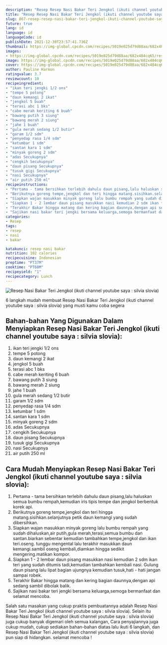 ```yaml
---
description: "Resep Resep Nasi Bakar Teri Jengkol (ikuti channel youtube saya : silvia slovia) Anti Gagal"
title: "Resep Resep Nasi Bakar Teri Jengkol (ikuti channel youtube saya : silvia slovia) Anti Gagal"
slug: 867-resep-resep-nasi-bakar-teri-jengkol-ikuti-channel-youtube-saya-silvia-slovia-anti-gagal
future: true
lang: id
language: id
languageCode: id
publishDate: 2021-12-30T23:57:41.736Z 
thumbnail: https://img-global.cpcdn.com/recipes/5019e025d79d88aa/682x484cq65/resep-nasi-bakar-teri-jengkol-ikuti-channel-youtube-saya-silvia-slovia-foto-resep-utama.png
images:
- https://img-global.cpcdn.com/recipes/5019e025d79d88aa/682x484cq65/resep-nasi-bakar-teri-jengkol-ikuti-channel-youtube-saya-silvia-slovia-foto-resep-utama.png
image: https://img-global.cpcdn.com/recipes/5019e025d79d88aa/682x484cq65/resep-nasi-bakar-teri-jengkol-ikuti-channel-youtube-saya-silvia-slovia-foto-resep-utama.png
cover: https://img-global.cpcdn.com/recipes/5019e025d79d88aa/682x484cq65/resep-nasi-bakar-teri-jengkol-ikuti-channel-youtube-saya-silvia-slovia-foto-resep-utama.png
author: Pauline Harmon
ratingvalue: 3.7
reviewcount: 10
recipeingredient:
- "ikan teri jengki 1/2 ons"
- "tempe 5 potong"
- "daun kemangi 2 ikat"
- "jengkol 5 buah"
- "terasi abc 1 bks"
- "cabe merah keriting 6 buah"
- "bawang putih 3 siung"
- "bawang merah 2 siung"
- "jahe 1 buah"
- "gula merah sedang 1/2 butir"
- "garam 1/2 sdm"
- "penyedap rasa 1/4 sdm"
- "ketumbar 1 sdm"
- "santan kara 1 sdm"
- "minyak goreng 2 sdm"
- "adas Secukupnya"
- "cengkih Secukupnya"
- "daun pisang Secukupnya"
- "tusuk gigi Secukupnya"
- "nasi Secukupnya"
- "air putih 250 ml"
recipeinstructions:
- "Pertama - tama bersihkan terlebih dahulu daun pisang,lalu haluskan semua bumbu rempah,kemudian iris tipis tempe dan jengkol berbentuk korek api."
- "Berikutnya goreng tempe,jengkol dan teri hingga matang.sisihkan.selanjutnya petik daun kemangi yang sudah dibersihkan."
- "Siapkan wajan masukkan minyak goreng lalu bumbu rempah yang sudah dihaluskan,air putih,gula merah,terasi,semua bumbu dan santan.biarkan sebentar kemudian tambahkan tempe,jengkol dan ikan teri.oseng. tunggu mengental lalu terakhir masukkan daun kemangi.sambil oseng kembali,diamkan hingga sedikit mengering.matikan kompor."
- "Siapkan 1 - 2 lembar daun pisang masukkan nasi kemudian 2 sdm ikan teri yang sudah ditumis tadi,kemudian tambahkan kembali nasi. Gulung daun pisang lalu lipat bagian ujungnya kemudian tusuk,hati - hati jangan sampai robek."
- "Terakhir Bakar hingga matang dan kering bagian daunnya,dengan api sedang sambil dibolak balik."
- "Sajikan nasi bakar teri jengki bersama keluarga,semoga bermanfaat dan selamat mencoba."
categories:
- Resep
tags:
- resep
- nasi
- bakar

katakunci: resep nasi bakar 
nutrition: 102 calories
recipecuisine: Indonesian
preptime: "PT37M"
cooktime: "PT60M"
recipeyield: "1"
recipecategory: Lunch
---
```



![Resep Nasi Bakar Teri Jengkol (ikuti channel youtube saya : silvia slovia)](https://img-global.cpcdn.com/recipes/5019e025d79d88aa/682x484cq65/resep-nasi-bakar-teri-jengkol-ikuti-channel-youtube-saya-silvia-slovia-foto-resep-utama.png)

6 langkah mudah membuat  Resep Nasi Bakar Teri Jengkol (ikuti channel youtube saya : silvia slovia) yang musti kamu coba segera

<!--inarticleads1-->

## Bahan-bahan Yang Digunakan Dalam Menyiapkan Resep Nasi Bakar Teri Jengkol (ikuti channel youtube saya : silvia slovia):

1. ikan teri jengki 1/2 ons
1. tempe 5 potong
1. daun kemangi 2 ikat
1. jengkol 5 buah
1. terasi abc 1 bks
1. cabe merah keriting 6 buah
1. bawang putih 3 siung
1. bawang merah 2 siung
1. jahe 1 buah
1. gula merah sedang 1/2 butir
1. garam 1/2 sdm
1. penyedap rasa 1/4 sdm
1. ketumbar 1 sdm
1. santan kara 1 sdm
1. minyak goreng 2 sdm
1. adas Secukupnya
1. cengkih Secukupnya
1. daun pisang Secukupnya
1. tusuk gigi Secukupnya
1. nasi Secukupnya
1. air putih 250 ml



<!--inarticleads2-->

## Cara Mudah Menyiapkan Resep Nasi Bakar Teri Jengkol (ikuti channel youtube saya : silvia slovia):

1. Pertama - tama bersihkan terlebih dahulu daun pisang,lalu haluskan semua bumbu rempah,kemudian iris tipis tempe dan jengkol berbentuk korek api.
1. Berikutnya goreng tempe,jengkol dan teri hingga matang.sisihkan.selanjutnya petik daun kemangi yang sudah dibersihkan.
1. Siapkan wajan masukkan minyak goreng lalu bumbu rempah yang sudah dihaluskan,air putih,gula merah,terasi,semua bumbu dan santan.biarkan sebentar kemudian tambahkan tempe,jengkol dan ikan teri.oseng. tunggu mengental lalu terakhir masukkan daun kemangi.sambil oseng kembali,diamkan hingga sedikit mengering.matikan kompor.
1. Siapkan 1 - 2 lembar daun pisang masukkan nasi kemudian 2 sdm ikan teri yang sudah ditumis tadi,kemudian tambahkan kembali nasi. Gulung daun pisang lalu lipat bagian ujungnya kemudian tusuk,hati - hati jangan sampai robek.
1. Terakhir Bakar hingga matang dan kering bagian daunnya,dengan api sedang sambil dibolak balik.
1. Sajikan nasi bakar teri jengki bersama keluarga,semoga bermanfaat dan selamat mencoba.




Salah satu masakan yang cukup praktis pembuatannya adalah  Resep Nasi Bakar Teri Jengkol (ikuti channel youtube saya : silvia slovia). Selain itu  Resep Nasi Bakar Teri Jengkol (ikuti channel youtube saya : silvia slovia)  juga cukup banyak digemari oleh semua kalangan, Cara penyajiannya juga cukup mudah, cukup sediakan bahan-bahan diatas lalu ikuti 6 langkah, dan  Resep Nasi Bakar Teri Jengkol (ikuti channel youtube saya : silvia slovia)  pun siap di hidangkan. selamat mencoba !
